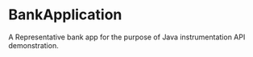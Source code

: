 # BankApplication
A Representative bank app for the purpose of Java instrumentation API demonstration.
